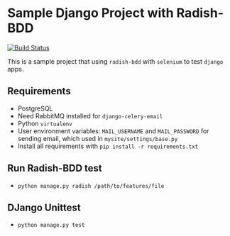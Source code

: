# Sample Django Project with Radish-BDD

[![Build Status](https://travis-ci.org/tangorboyz/radish-django-demo.svg?branch=master)](https://travis-ci.org/tangorboyz/radish-django-demo)

This is a sample project that using `radish-bdd` with `selenium` to test `django` apps.

## Requirements

- PostgreSQL
- Need RabbitMQ installed for `django-celery-email`
- Python `virtualenv`
- User environment variables: `MAIL_USERNAME` and `MAIL_PASSWORD` for sending email, which used in `mysite/settings/base.py`
- Install all requirements with `pip install -r requirements.txt`

## Run Radish-BDD test

- `python manage.py radish /path/to/features/file`

## DJango Unittest

- `python manage.py test`
